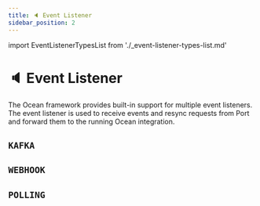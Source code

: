 ```yaml
---
title: 🔈 Event Listener
sidebar_position: 2
---
```


import EventListenerTypesList from './\_event-listener-types-list.md'

# 🔈 Event Listener

The Ocean framework provides built-in support for multiple event listeners. The event listener is used to receive events and resync requests from Port and forward them to the running Ocean integration.

<EventListenerTypesList />

## `KAFKA`

## `WEBHOOK`

## `POLLING`
